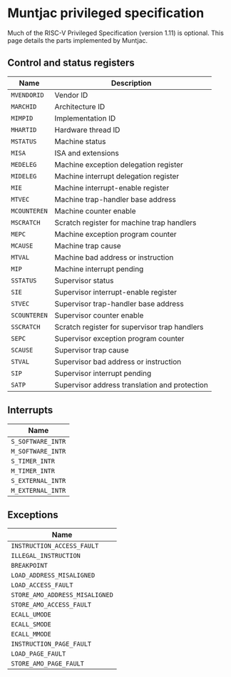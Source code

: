 # Muntjac privileged specification
Much of the RISC-V Privileged Specification (version 1.11) is optional. This page details the parts implemented by Muntjac.

## Control and status registers
| Name | Description |
| --- | --- |
| `MVENDORID` | Vendor ID |
| `MARCHID` | Architecture ID |
| `MIMPID` | Implementation ID |
| `MHARTID` | Hardware thread ID |
| `MSTATUS` | Machine status |
| `MISA` | ISA and extensions |
| `MEDELEG` | Machine exception delegation register |
| `MIDELEG` | Machine interrupt delegation register |
| `MIE` | Machine interrupt-enable register |
| `MTVEC` | Machine trap-handler base address |
| `MCOUNTEREN` | Machine counter enable |
| `MSCRATCH` | Scratch register for machine trap handlers |
| `MEPC` | Machine exception program counter |
| `MCAUSE` | Machine trap cause |
| `MTVAL` | Machine bad address or instruction |
| `MIP` | Machine interrupt pending |
| `SSTATUS` | Supervisor status |
| `SIE` | Supervisor interrupt-enable register |
| `STVEC` | Supervisor trap-handler base address |
| `SCOUNTEREN` | Supervisor counter enable |
| `SSCRATCH` | Scratch register for supervisor trap handlers |
| `SEPC` | Supervisor exception program counter |
| `SCAUSE` | Supervisor trap cause |
| `STVAL` | Supervisor bad address or instruction |
| `SIP` | Supervisor interrupt pending |
| `SATP` | Supervisor address translation and protection |

## Interrupts
| Name |
| --- |
| `S_SOFTWARE_INTR` |
| `M_SOFTWARE_INTR` |
| `S_TIMER_INTR` |
| `M_TIMER_INTR` |
| `S_EXTERNAL_INTR` |
| `M_EXTERNAL_INTR` |

## Exceptions
| Name |
| --- |
| `INSTRUCTION_ACCESS_FAULT` |
| `ILLEGAL_INSTRUCTION` |
| `BREAKPOINT` |
| `LOAD_ADDRESS_MISALIGNED` |
| `LOAD_ACCESS_FAULT` |
| `STORE_AMO_ADDRESS_MISALIGNED` |
| `STORE_AMO_ACCESS_FAULT` |
| `ECALL_UMODE` |
| `ECALL_SMODE` |
| `ECALL_MMODE` |
| `INSTRUCTION_PAGE_FAULT` |
| `LOAD_PAGE_FAULT` |
| `STORE_AMO_PAGE_FAULT` |
